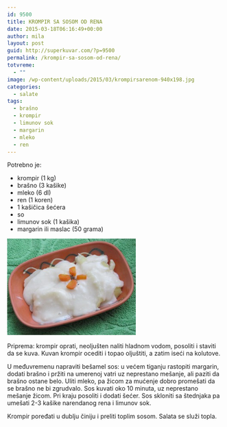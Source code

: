 ```yaml
---
id: 9500
title: KROMPIR SA SOSOM OD RENA
date: 2015-03-18T06:16:49+00:00
author: mila
layout: post
guid: http://superkuvar.com/?p=9500
permalink: /krompir-sa-sosom-od-rena/
totvreme:
  - ""
image: /wp-content/uploads/2015/03/krompirsarenom-940x198.jpg
categories:
  - salate
tags:
  - brašno
  - krompir
  - limunov sok
  - margarin
  - mleko
  - ren
---
```

Potrebno je:  
* krompir (1 kg)  
* brašno (3 kašike)  
* mleko (6 dl)  
* ren (1 koren)  
* 1 kašičica šećera  
* so  
* limunov sok (1 kašika)  
* margarin ili maslac (50 grama)

[<img class="alignnone size-medium wp-image-9600" src="/wp-content/uploads/2015/03/krompirsarenom-300x225.jpg" alt="krompirsarenom" width="300" height="225" />](/wp-content/uploads/2015/03/krompirsarenom-e1430749224481.jpg)

Priprema: krompir oprati, neoljušten naliti hladnom vodom, posoliti i staviti da se kuva. Kuvan krompir ocediti i topao oljuštiti, a zatim iseći na kolutove.

U međuvremenu napraviti bešamel sos: u većem tiganju rastopiti margarin, dodati brašno i pržiti na umerenoj vatri uz neprestano mešanje, ali paziti da brašno ostane belo. Uliti mleko, pa žicom za mućenje dobro promešati da se brašno ne bi zgrudvalo. Sos kuvati oko 10 minuta, uz neprestano mešanje žicom. Pri kraju posoliti i dodati šećer. Sos skloniti sa štednjaka pa umešati 2-3 kašike narendanog rena i limunov sok.

Krompir poređati u dublju činiju i preliti toplim sosom. Salata se služi topla.